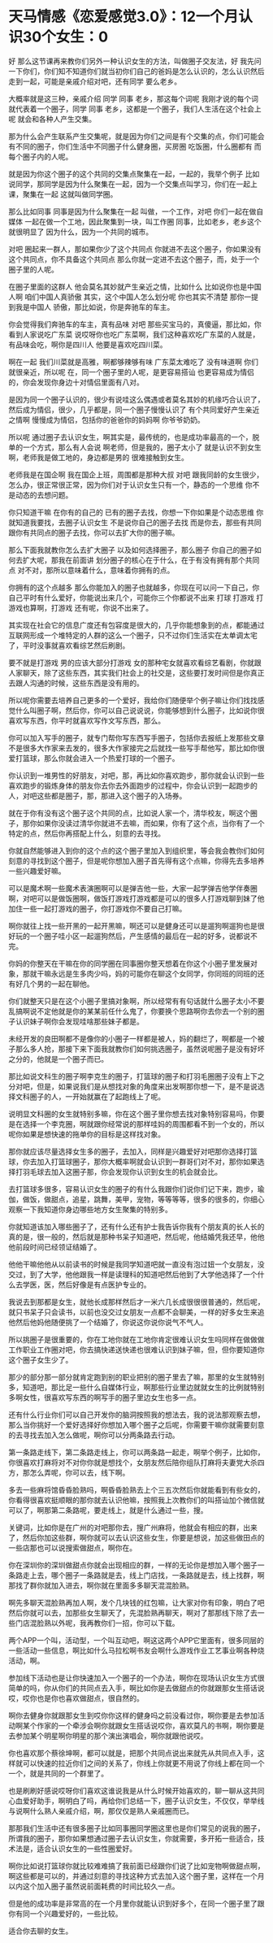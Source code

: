 # 天马情感《恋爱感觉3.0》：12一个月认识30个女生：0

好 那么这节课再来教你们另外一种认识女生的方法，叫做圈子交友法，好 我先问一下你们，你们知不知道你们就当初你们自己的爸妈是怎么认识的，怎么认识然后走到一起，可能是亲戚介绍对吧，还有同学 要么老乡。

大概率就是这三种，亲戚介绍 同学 同事 老乡，那这每个词呢 我刚才说的每个词就代表着一个圈子，同学 同事 老乡，这都是一个圈子，我们人生活在这个社会上呢 就会和各种人产生交集。

那为什么会产生联系产生交集呢，就是因为你们之间是有个交集的点，你们可能会有不同的圈子，你们生活中不同圈子什么健身圈，买房圈 吃饭圈，什么圈都有 而每个圈子内的人呢。

就是因为你这个圈子的这个共同的交集点聚集在一起，一起的，我举个例子 比如说同学，那同学是因为什么聚集在一起，因为一个交集点叫学习，你们在一起上课，聚集在一起 这就叫做同学圈。

那么比如同事 同事是因为什么聚集在一起 叫做，一个工作，对吧 你们一起在做自媒体 一起在做一个工地，因此聚集到一块，叫工作圈 同事，比如老乡，老乡这个就很明显了 因为什么，因为一个共同的城市。

对吧 圈起来一群人，那如果你少了这个共同点 你就进不去这个圈子，你如果没有这个共同点，你不具备这个共同点 那么你就一定进不去这个圈子，而，处于一个圈子里的人呢。

在圈子里面的这群人 他会莫名其妙就产生亲近之情，比如什么 比如说你也是中国人啊 咱们中国人真骄傲 其实，这个中国人怎么划分呢 你也其实不清楚 那你一提到我是中国人 骄傲，那比如说，你是奔驰车的车主。

你会觉得我们奔驰车的车主，真有品味 对吧 那些买宝马的，真傻逼，那比如，你看到人家说吃广东菜 说哎呀你也吃广东菜啊，我们这种喜欢吃广东菜的人就是，有品味会吃，啊你是四川人 他要是喜欢吃四川菜。

啊在一起 我们川菜就是高雅，啊都够辣够有味 广东菜太难吃了 没有味道啊 你们就很亲近，所以呢 在，同一个圈子里的人呢，是更容易搭讪 也更容易成为情侣的，你会发现你身边十对情侣里面有八对。

是因为同一个圈子认识的，很少有说哇这么偶遇或者莫名其妙的机缘巧合认识了，然后成为情侣，很少，几乎都是，同一个圈子慢慢认识了 有个共同爱好产生亲近之情啊 慢慢成为情侣，包括你的爸爸你的妈妈啊 你爷爷奶奶。

所以呢 通过圈子去认识女生，啊其实是，最传统的，也是成功率最高的一个，脱单的一个方式，那么有人会说 啊老师，但是我的，圈子太小了 就是认识不到女生啊，老师我是做工地的，身边都是男的 很难接触到女生。

老师我是在国企啊 我在国企上班，周围都是那种大叔 对吧 跟我同龄的女生很少，怎么办，很正常很正常，因为你们对于认识女生只有一个，静态的一个思维 你不是动态的去想问题。

你只知道干嘛 在你有的自己的 已有的圈子去找，你想一下你如果是个动态思维 你就知道我要找，去圈子认识女生 不是说你自己的圈子去找 而是你去，那些有共同 跟你有共同点的圈子去找，你可以去扩大你的圈子嘛。

那么下面我就教你怎么去扩大圈子 以及如何选择圈子，那么圈子 你自己的圈子如何去扩大呢，那我在前面讲 划分圈子的核心在于什么，在于有没有拥有那个共同点 对不对，那所以意味着什么，意味着你拥有的点。

你拥有的这个点越多 那么你能加入的圈子也就越多，你现在可以问一下自己，你自己平时有什么爱好，你能说出来几个，可能你三个你都说不出来 打球 打游戏 打游戏也算啊，打游戏 还有呢，你说不出来了。

其实现在社会它的信息广度还有包容度是很大的，几乎你能想象到的点，都能通过互联网形成一个堆特定的人群的这么一个圈子，只不过你们生活实在太单调太宅了，平时没事就喜欢看综艺然后刷剧。

要不就是打游戏 男的应该大部分打游戏 女的那种宅女就喜欢看综艺看剧，你就跟人家聊天，除了这些东西，其实我们社会上的社交是，这些要打发时间但是你真正去跟人沟通的时候，这些东西是没有用的。

所以呢你需要去培养自己更多的一个爱好，我给你们随便举个例子嘛让你们找找感觉什么叫圈子啊，然后你，你可以自己说说说，你能够想到什么圈子，比如说你很喜欢写东西，你平时就喜欢写作文写东西，那么。

你可以加入写手的圈子，就专门帮你写东西写手圈子，包括你去报纸上发那些文章不是很多大作家来去发的，很多大作家接完之后就找一些写手帮他写，那比如你很爱打篮球，那么你就会进入一个热爱打球的一个圈子。

你认识到一堆男性的好朋友，对吧，那，再比如你喜欢跑步，那你就会认识到一些喜欢跑步的锻炼身体的朋友你去你去外面跑步的过程中，你会认识到一起跑步的人，对吧这些都是圈子，那，那进入这个圈子的入场券。

就在于你有没有这个圈子这个共同的点，比如说人家一个，清华校友，啊这个圈子，那你如果你没读过清华你就进不去嘛，而如果，你有了这个点，当你有了一个特定的点，然后你再搭配上什么，刻意的去寻找。

你就自然能够进入到你的这个点的这个圈子里加入到组织里，等会我会教你们如何刻意的寻找到这个圈子，但是呢你想加入圈子首先得有这个点嘛，你得先去多培养一些兴趣爱好嘛。

可以是魔术啊一些魔术表演圈啊可以是弹吉他一些，大家一起学弹吉他学伴奏圈啊，对吧可以是做饭圈啊，做饭打游戏打游戏都是可以的很多人打游戏聊到妹了他加住一些一起打游戏的圈子，你打游戏你不要自己打嘛。

啊你就往上找一些开黑的一起开黑嘛，啊还可以是健身还可以是遛狗啊遛狗也是很好玩的一个圈子哇小区一起遛狗然后，产生感情的最后在一起的好多，说都说不完。

你妈的你整天在干嘛在你的同学圈在同事圈你整天想着在你这个小圈子里发展对象，那就干嘛永远是生多肉少吗，妈的可能你在聊这个女同学，你同班的同班的还有好几个男的一起在聊他。

你们就整天只是在这个小圈子里搞对象啊，所以经常有有句话就什么圈子太小不要乱搞啊说不定他就是你的某某前任什么鬼了，你要换个思路啊你去你去一个别的圈子认识妹子啊你会发现哇啥那些妹子都是。

未经开发的良田啊都不是像你的小圈子一样都是被人，妈的翻烂了，啊都是一个被子那么多人抢，那接下来下面我就教你们如何挑选圈子，虽然说呢圈子是没有好坏之分的，他就是一个圈子而已。

那比如说文科生的圈子啊李克生的圈子，打篮球的圈子和打羽毛圈圈子没有上下之分对吧，但是，如果说我们是从想找对象的角度来出发啊那你想一下，是不是说选择文科圈子的人，一开始就赢在了起跑线上了呢。

说明显文科圈的女生就特别多嘛，你在这个圈子里你想去找对象特别容易吗，你要是在选择一个李克圈，啊就跟你经常说的那样哇妈的周围都看不到一个女的，所以呢你如果是想快速的拖单你的目标是这样找对象。

那你就应该尽量选择女生多的圈子，去加入，同样是兴趣爱好对吧那你选择打篮球，你去加入打篮球圈子，那你大概率啊就会认识到一群哥们对不对，那你如果选择打羽毛球去加入这圈子那，你会发现你认识到女生的机会就会比。

去打篮球多很多，容易认识女生的圈子的有什么我跟你们说你们记下来，跑步，瑜伽，做饭，做甜点，追星，跳舞，美甲，宠物，等等等等，很多的很多的，你细心观察一下我知道你身边哪些地方女生聚集的特别多。

你就知道该加入哪些圈子了，还有什么还有护士我告诉你我有个朋友真的长人长的真的是，很一般的，然后就是那种书呆子知道吧，然后呢，他结婚凭我还早，他他他前段时间已经领证结婚了。

他他干嘛他他从以前读书的时候是我同学知道吧就一直没有泡过妞一个女朋友，没交过，到了大学，他他跟我一样是读理科的知道吧然后他到了大学他选择了一个什么去学医，医，然后好像是有点医护专业的。

我说去到那都是女生，就他长成那样然后才一米六几长成很很很普通的，然后呢，就只书呆子只会读书，以前也没交过女朋友一点都不会聊美，一样的好多女生来追他然后他妈他随便挑了一个结婚了，你说这你说你说气不气人。

所以挑圈子是很重要的，你在工地你就在工地你肯定很难认识女生吗同样在做做做工作职业工作圈对吧，你去搞快递送快递也很难认识到妹子嘛，但，但你要知道你这个圈子女生少了。

那少的部分那一部分就肯定跑到别的职业把别的圈子里去了嘛，那里的女生就特别多，知道吧，那比足一些什么自媒体行业，啊那些行业里边就就女生的比例就特别多啊女性，很喜欢写东西的啊写手的圈子里边女生也多一点。

还有什么行业你们可以自己开发你的脑洞按照我的想法去，我的说法那观察去想，那么当你挑好一个爱好选择好你想加入哪个圈子之后呢，你需要干嘛你就需要刻意的去寻找去加入怎么做呢，啊你可以分两条路去行动。

第一条路走线下，第二条路走线上，你可以两条路一起走，啊举个例子，比如你，你很喜欢打麻将对不对你你就是想找个，女朋友然后陪你组队打麻将夫妻党大杀四方，那怎么弄呢，你可以去，线下啊。

多去一些麻将馆昏昏脸熟吗，啊昏昏脸熟去上个三五次然后你就能看到有些女的，你看得很喜欢挺顺眼的那你就去认识他嘛，按照我上次教你们的叫搭讪加个微信就可以了，啊那第二条路呢，要走线上，就是什么通过一些，搜。

关键词，比如你是在广州的对吧那你去，搜广州麻将，他就会有相应的群，出来了，然后你加这些群，啊你就可以去认识这些女生，你要是想说，加这些做田点的一些店那也可以说搜索做甜点，啊你在。

你在深圳你的深圳做甜点你就会出现相应的群，一样的无论你是想加入哪个圈子一条路走上去，哪个圈子一条路就是去，线上门店找，一条路就是去，线上找群，啊那找了群你就加入进去，啊你就在里面多多聊天混混脸熟。

啊先多聊天混脸熟再加人啊，发个几块钱的红包嘛，让大家对你有印象，明白了吧然后你就可以去，加那些女生聊天了，先混脸熟再聊天，啊对了那那线下除了去一些门店混脸熟以外呢，我再教你们一招，你可以下载。

两个APP一个叫，活动型，一个叫互动吧，啊这这两个APP它里面有，很多同层的一些活动一些信息，啊比如什么马拉松啊书友会啊什么游戏作业工艺事业啊各种烧活动，啊。

参加线下活动也是让你快速加入一个圈子的一个办法，啊你在现场认识女生方式很简单的吗，你从你们的共同点去入手，啊比如你是去做甜点的你就跟那女生搭话说哎，哎你也是你也喜欢做甜点，很自然的。

啊你去健身你就跟那女生到哎你你这样的健身吗之前没看过你，啊你要是去参加活动啊某个作家的一个牵涉会啊你就跟女生搭话说哎你，喜欢莫凡的书啊，啊你要是去参加某个明星啊你明星的那个演出演唱会，啊你就跟他说哎。

你也喜欢那个蔡徐坤啊，都可以就是，把那个共同点说出来就先从共同点入手，这样就可以快速的拉近你们之间的关系了，你线上你就更不用说了你线上都在同一个一个，就是共同的一个群里了。

也是刷刷好感说哎呀你们喜欢这谁说我是从什么时候开始喜欢的，聊一聊从这共同心血爱好助手，啊明白了吗，再给你们总结一下，圈子认识女生，不仅仅，举举线与说啊什么熟人亲戚介绍，啊，那仅仅是熟人亲戚圈而已。

那那我们生活中还有很多圈子比如同事圈同学圈这里也是你们常见的说我的圈子，所谓我的圈子，那你如果想通过圈子去认识女生，你就需要，多开拓一些适合，技术法是，适合认识女生的一些性圈爱好。

啊你比如说打篮球你就比较难难搞了我前面已经跟你们说了比如宠物啊做甜点啊，啊这些都是可以的，并通过刻意的寻找这种方式去加入这个圈子里，这样在一个月以内这个加入圈子虽然说前面耗费的时间比较久一点。

但是他的成功率是非常高的在一个月里你就能认识到好多个，在同一个圈子里了跟你有同一个兴趣爱好的，一些比较。

适合你去聊的女生。